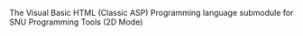 The Visual Basic HTML (Classic ASP) Programming language submodule for SNU Programming Tools (2D Mode)
